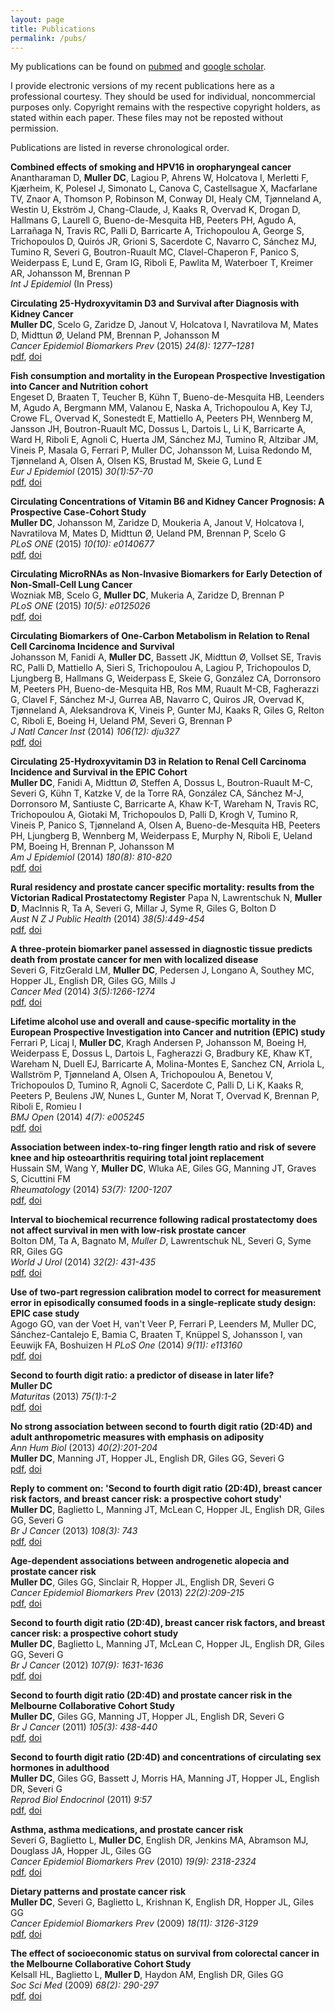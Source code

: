 ```yaml
---
layout: page
title: Publications
permalink: /pubs/
---
```



My publications can be found on <a href="http://www.ncbi.nlm.nih.gov/myncbi/browse/collection/41181986/?sort=date&direction=descending" target="_blank">pubmed</a> and <a href="https://scholar.google.co.uk/citations?user=vdNHuIsAAAAJ&hl=en" target="_blank"> google scholar</a>.   


I provide electronic versions of my recent publications here as a professional courtesy. 
They should be used for individual, noncommercial purposes only. Copyright remains
with the respective copyright holders, as stated within each paper. These files may
not be reposted without permission.

Publications are listed in reverse chronological order.

**Combined effects of smoking and HPV16 in oropharyngeal cancer**  
Anantharaman D, **Muller DC**, Lagiou P, Ahrens W, Holcatova I, Merletti F, Kjærheim, K, Polesel J, Simonato L, Canova C, Castellsague X, Macfarlane TV, Znaor A, Thomson P, Robinson M, Conway DI, Healy CM, Tjønneland A, Westin U, Ekström J, Chang-Claude, J, Kaaks R, Overvad K, Drogan D, Hallmans G, Laurell G, Bueno-de-Mesquita HB, Peeters PH, Agudo A, Larrañaga N, Travis RC, Palli D, Barricarte A, Trichopoulou A, George S, Trichopoulos D, Quirós JR, Grioni S, Sacerdote C, Navarro C, Sánchez MJ, Tumino R, Severi G, Boutron-Ruault MC, Clavel-Chaperon F, Panico S, Weiderpass E, Lund E, Gram IG, Riboli E, Pawlita M, Waterboer T, Kreimer AR, Johansson M, Brennan P  
*Int J Epidemiol* (In Press)

**Circulating 25-Hydroxyvitamin D3 and Survival after Diagnosis with Kidney Cancer**  
**Muller DC**, Scelo G, Zaridze D, Janout V, Holcatova I, Navratilova M, Mates D, Midttun Ø, Ueland PM, Brennan P, Johansson M  
*Cancer Epidemiol Biomarkers Prev* (2015) *24(8): 1277–1281*  
<a href="/pubs/pdf/muller_2015_cebp_d_kidney_survival.pdf" target="_blank">pdf</a>,
<a href="http://dx.doi.org/10.1158/1055-9965.EPI-14-1351" target="_blank">doi</a>

**Fish consumption and mortality in the European Prospective Investigation into Cancer and Nutrition cohort**  
Engeset D, Braaten T, Teucher B, Kühn T, Bueno-de-Mesquita HB, Leenders M, Agudo A, Bergmann MM, Valanou E, Naska A, Trichopoulou A, Key TJ, Crowe FL, Overvad K, Sonestedt E, Mattiello A, Peeters PH, Wennberg M, Jansson JH, Boutron-Ruault MC, Dossus L, Dartois L, Li K, Barricarte A, Ward H, Riboli E, Agnoli C, Huerta JM, Sánchez MJ, Tumino R, Altzibar JM, Vineis P, Masala G, Ferrari P, Muller DC, Johansson M, Luisa Redondo M, Tjønneland A, Olsen A, Olsen KS, Brustad M, Skeie G, Lund E  
*Eur J Epidemiol* (2015) *30(1):57-70*   
<a href="/pubs/pdf/engest_2015_eje_fish_consumption_mortality.pdf" target="_blank">pdf</a>,
<a href="http://dx.doi.org/10.1007/s10654-014-9966-4" target="_blank">doi</a>

**Circulating Concentrations of Vitamin B6 and Kidney Cancer Prognosis: A Prospective Case-Cohort Study**  
**Muller DC**, Johansson M, Zaridze D, Moukeria A, Janout V, Holcatova I, Navratilova M, Mates D, Midttun Ø, Ueland PM, Brennan P, Scelo G  
*PLoS ONE* (2015) *10(10): e0140677*  
<a href="/pubs/pdf/muller_2015_plosone_b6_kidney_survival.pdf" target="_blank">pdf</a>,
<a href="http://dx.doi.org/10.1371/journal.pone.0140677" target="_blank">doi</a>

**Circulating MicroRNAs as Non-Invasive Biomarkers for Early Detection of Non-Small-Cell Lung Cancer**  
Wozniak MB, Scelo G, **Muller DC**, Mukeria A, Zaridze D, Brennan P  
*PLoS ONE* (2015) *10(5): e0125026*   
<a href="/pubs/pdf/wozniak_2015_plosone_mirna_lung.pdf" target="_blank">pdf</a>,
<a href="http://dx.doi.org/10.1371/journal.pone.0125026" target="_blank">doi</a>

**Circulating Biomarkers of One-Carbon Metabolism in Relation to Renal Cell Carcinoma Incidence and Survival**  
Johansson M, Fanidi A, **Muller DC**, Bassett JK, Midttun Ø, Vollset SE, Travis RC, Palli D, Mattiello A, Sieri S, Trichopoulou A, Lagiou P, Trichopoulos D, Ljungberg B, Hallmans G, Weiderpass E, Skeie G, González CA, Dorronsoro M, Peeters PH, Bueno-de-Mesquita HB, Ros MM, Ruault M-CB, Fagherazzi G, Clavel F, Sánchez M-J, Gurrea AB, Navarro C, Quiros JR, Overvad K, Tjønneland A, Aleksandrova K, Vineis P, Gunter MJ, Kaaks R, Giles G, Relton C, Riboli E, Boeing H, Ueland PM, Severi G, Brennan P  
*J Natl Cancer Inst* (2014) *106(12): dju327*  
<a href="/pubs/pdf/johansson_2014_jnci_b_kidney.pdf" target="_blank">pdf</a>,
<a href="http://dx.doi.org/10.1093/jnci/dju327" target="_blank">doi</a>

**Circulating 25-Hydroxyvitamin D3 in Relation to Renal Cell Carcinoma Incidence and Survival in the EPIC Cohort**  
**Muller DC**, Fanidi A, Midttun Ø, Steffen A, Dossus L, Boutron-Ruault M-C, Severi G, Kühn T, Katzke V, de la Torre RA, González CA, Sánchez M-J, Dorronsoro M, Santiuste C, Barricarte A, Khaw K-T, Wareham N, Travis RC, Trichopoulou A, Giotaki M, Trichopoulos D, Palli D, Krogh V, Tumino R, Vineis P, Panico S, Tjønneland A, Olsen A, Bueno-de-Mesquita HB, Peeters PH, Ljungberg B, Wennberg M, Weiderpass E, Murphy N, Riboli E, Ueland PM, Boeing H, Brennan P, Johansson M  
*Am J Epidemiol* (2014) *180(8): 810-820*  
<a href="/pubs/pdf/muller_2014_aje_d_kidney.pdf" target="_blank">pdf</a>,
<a href="http://dx.doi.org/10.1093/aje/kwu204" target="_blank">doi</a>

**Rural residency and prostate cancer specific mortality: results from the Victorian Radical Prostatectomy Register**
Papa N, Lawrentschuk N, **Muller D**, MacInnis R, Ta A, Severi G, Millar J, Syme R, Giles G, Bolton D     
*Aust N Z J Public Health* (2014) *38(5):449-454*   
<a href="/pubs/pdf/papa_2014_anzjph_rural_prostate_mortality.pdf" target="_blank">pdf</a>,
<a href="http://dx.doi.org/10.1111/1753-6405.12210" target="_blank">doi</a>

**A three-protein biomarker panel assessed in diagnostic tissue predicts death from prostate cancer for men with localized disease**  
Severi G, FitzGerald LM, **Muller DC**, Pedersen J, Longano A, Southey MC, Hopper JL, English DR, Giles GG, Mills J   
*Cancer Med* (2014) *3(5):1266-1274*   
<a href="/pubs/pdf/severi_2014_canmed_prostate_ihc_mortality.pdf" target="_blank">pdf</a>,
<a href="http://dx.doi.org/10.1002/cam4.281" target="_blank">doi</a>

**Lifetime alcohol use and overall and cause-specific mortality in the European Prospective Investigation into Cancer and nutrition (EPIC) study**  
Ferrari P, Licaj I, **Muller DC**, Kragh Andersen P, Johansson M, Boeing H, Weiderpass E, Dossus L, Dartois L, Fagherazzi G, Bradbury KE, Khaw KT, Wareham N, Duell EJ, Barricarte A, Molina-Montes E, Sanchez CN, Arriola L, Wallström P, Tjønneland A, Olsen A, Trichopoulou A, Benetou V, Trichopoulos D, Tumino R, Agnoli C, Sacerdote C, Palli D, Li K, Kaaks R, Peeters P, Beulens JW, Nunes L, Gunter M, Norat T, Overvad K, Brennan P, Riboli E, Romieu I  
*BMJ Open* (2014) *4(7): e005245*  
<a href="/pubs/pdf/ferrari_2014_alcohol_mortality.pdf" target="_blank">pdf</a>,
<a href="http://dx.doi.org/10.1136/bmjopen-2014-005245" target="_blank">doi</a>

**Association between index-to-ring finger length ratio and risk of severe knee and hip osteoarthritis requiring total joint replacement**  
Hussain SM, Wang Y, **Muller DC**, Wluka AE, Giles GG, Manning JT, Graves S, Cicuttini FM  
*Rheumatology* (2014) *53(7): 1200-1207*  
<a href="/pubs/pdf/hussain_2014_rheumatology_2D4D_oa.pdf" target="_blank">pdf</a>,
<a href="http://dx.doi.org/10.1093/rheumatology/keu021" target="_blank">doi</a>
 
**Interval to biochemical recurrence following radical prostatectomy does not affect survival in men with low-risk prostate cancer**  
Bolton DM, Ta A, Bagnato M, *Muller D*, Lawrentschuk NL, Severi G, Syme RR, Giles GG  
*World J Urol* (2014) *32(2): 431-435*    
<a href="/pubs/pdf/bolton_2014_worldjurol_pca_biochem_recurrence_survival.pdf" target="_blank">pdf</a>,
<a href="http://dx.doi.org/10.1007/s00345-013-1125-0" target="_blank">doi</a>
 
**Use of two-part regression calibration model to correct for measurement error in episodically consumed foods in a single-replicate study design: EPIC case study**  
Agogo GO, van der Voet H, van't Veer P, Ferrari P, Leenders M, Muller DC, Sánchez-Cantalejo E, Bamia C, Braaten T, Knüppel S, Johansson I, van Eeuwijk FA, Boshuizen H
*PLoS One* (2014) *9(11): e113160*  
<a href="/pubs/pdf/agogo_2014_plonsone_regression_calibration.pdf" target="_blank">pdf</a>,
<a href="http://dx.doi.org/10.1371/journal.pone.0113160" target="_blank">doi</a>

**Second to fourth digit ratio: a predictor of disease in later life?**  
**Muller DC**  
*Maturitas* (2013) *75(1):1-2*  
<a href="/pubs/pdf/muller_2013_maturitas_2D4D_commentary.pdf" target="_blank">pdf</a>,
<a href="http://dx.doi.org/10.1016/j.maturitas.2013.01.017" target="_blank">doi</a>

**No strong association between second to fourth digit ratio (2D:4D) and adult anthropometric measures with emphasis on adiposity**  
*Ann Hum Biol* (2013) *40(2):201-204*  
**Muller DC**, Manning JT, Hopper JL, English DR, Giles GG, Severi G   
<a href="/pubs/pdf/muller_2013_2D4D_anthropometric.pdf" target="_blank">pdf</a>,
<a href="http://dx.doi.org/10.3109/03014460.2012.751127" target="_blank">doi</a>

**Reply to comment on: 'Second to fourth digit ratio (2D:4D), breast cancer risk factors, and breast cancer risk: a prospective cohort study'**   
**Muller DC**, Baglietto L, Manning JT, McLean C, Hopper JL, English DR, Giles GG, Severi G   
*Br J Cancer* (2013) *108(3): 743*   
<a href="/pubs/pdf/muller_2013_bjc_2D4D_breast_comment.pdf" target="_blank">pdf</a>,
<a href="http://dx.doi.org/10.1038/bjc.2012.531" target="_blank">doi</a>

**Age-dependent associations between androgenetic alopecia and prostate cancer risk**   
**Muller DC**, Giles GG, Sinclair R, Hopper JL, English DR, Severi G   
*Cancer Epidemiol Biomarkers Prev* (2013) *22(2):209-215*  
<a href="/pubs/pdf/muller_2013_cebp_AA_prostate.pdf" target="_blank">pdf</a>,
<a href="http://dx.doi.org/10.1158/1055-9965.EPI-12-0860" target="_blank">doi</a>

**Second to fourth digit ratio (2D:4D), breast cancer risk factors, and breast cancer risk: a prospective cohort study**     
**Muller DC**, Baglietto L, Manning JT, McLean C, Hopper JL, English DR, Giles GG, Severi G   
*Br J Cancer* (2012) *107(9): 1631-1636*   
<a href="/pubs/pdf/muller_2012_bjc_2D4D_breast.pdf" target="_blank">pdf</a>,
<a href="http://dx.doi.org/10.1038/bjc.2012.418" target="_blank">doi</a>


**Second to fourth digit ratio (2D:4D) and prostate cancer risk in the Melbourne Collaborative Cohort Study**     
**Muller DC**, Giles GG, Manning JT, Hopper JL, English DR, Severi G   
*Br J Cancer* (2011) *105(3): 438-440*  
<a href="/pubs/pdf/muller_2011_bjc_2D4D_prostate.pdf" target="_blank">pdf</a>,
<a href="http://dx.doi.org/10.1038/bjc.2011.253" target="_blank">doi</a>

**Second to fourth digit ratio (2D:4D) and concentrations of circulating sex hormones in adulthood**  
**Muller DC**, Giles GG, Bassett J, Morris HA, Manning JT, Hopper JL, English DR, Severi G  
*Reprod Biol Endocrinol* (2011) *9:57*  
<a href="/pubs/pdf/muller_2011_rbe_2D4D_hormones.pdf" target="_blank">pdf</a>,
<a href="http://dx.doi.org/10.1186/1477-7827-9-57" target="_blank">doi</a>

**Asthma, asthma medications, and prostate cancer risk**  
Severi G, Baglietto L, **Muller DC**, English DR, Jenkins MA, Abramson MJ, Douglass JA, Hopper JL, Giles GG  
*Cancer Epidemiol Biomarkers Prev* (2010) *19(9): 2318-2324*   
<a href="/pubs/pdf/severi_2010_cebp_asthma_prostate.pdf" target="_blank">pdf</a>,
<a href="http://dx.doi.org/10.1158/1055-9965.EPI-10-0381" target="_blank">doi</a>

**Dietary patterns and prostate cancer risk**  
**Muller DC**, Severi G, Baglietto L, Krishnan K, English DR, Hopper JL, Giles GG   
*Cancer Epidemiol Biomarkers Prev* (2009) *18(11): 3126-3129*   
<a href="/pubs/pdf/muller_2009_cebp_dietpatterns_prostate.pdf" target="_blank">pdf</a>,
<a href="http://dx.doi.org/10.1158/1055-9965.EPI-09-0780" target="_blank">doi</a>
 
**The effect of socioeconomic status on survival from colorectal cancer in the Melbourne Collaborative Cohort Study**  
Kelsall HL, Baglietto L, **Muller D**, Haydon AM, English DR, Giles GG  
*Soc Sci Med* (2009) *68(2): 290-297*  
<a href="/pubs/pdf/kelsall_2009_socscimed_ses_colorectal.pdf" target="_blank">pdf</a>,
<a href="http://dx.doi.org/10.1016/j.socscimed.2008.09.070" target="_blank">doi</a>



